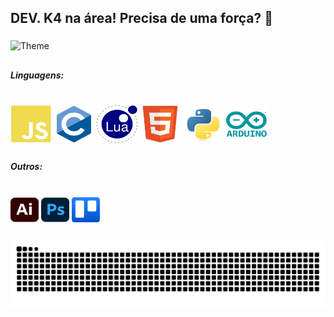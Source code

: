 ## DEV. K4 na área! Precisa de uma força? 👾
###

![Theme](https://github-readme-stats.vercel.app/api?username=KABOTELHO&theme=great-gatsby&show_icons=true)

 ##
 ##### Linguagens:

<div style="display: inline_block"><br>
  <img align="center" alt="Ka-Js" height="60" width="65" src="https://raw.githubusercontent.com/devicons/devicon/master/icons/javascript/javascript-plain.svg">
  <img align="center" alt="Ka-C" height="60" width="65"
src="https://github.com/devicons/devicon/blob/master/icons/c/c-original.svg">
  <img align="center" alt="Ka-Lua" height="60" width="65" 
src="https://github.com/devicons/devicon/blob/master/icons/lua/lua-original.svg">
  <img align="center" alt="Ka-HTML" height="60" width="65" src="https://raw.githubusercontent.com/devicons/devicon/master/icons/html5/html5-original.svg">
  <img align="center" alt="Ka-Python" height="60" width="65" src="https://raw.githubusercontent.com/devicons/devicon/master/icons/python/python-original.svg">
  <img align="center" alt="Ka-Arduino" height="60" width="65" src="https://github.com/devicons/devicon/blob/master/icons/arduino/arduino-original-wordmark.svg">

 ##
 ##### Outros:
 
<div> 
  <div style="display: inline_block"><br> 
  <img align="center" alt="Ka-illustrator" height="40" width="45" 
src="https://github.com/devicons/devicon/blob/master/icons/illustrator/illustrator-plain.svg">
  <img align="center" alt="Ka-Photoshop" height="40" width="45" 
src="https://github.com/devicons/devicon/blob/master/icons/photoshop/photoshop-original.svg">
  <img align="center" alt="Ka-Trello" height="40" width="45" 
src="https://github.com/devicons/devicon/blob/master/icons/trello/trello-original.svg">

</div>
  
  ##

![Snake animation](https://raw.githubusercontent.com/K4BOTELHO/K4BOTELHO/output/github-contribution-grid-snake.svg)

